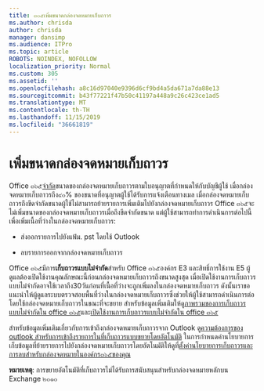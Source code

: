 ```yaml
---
title: ๓๐๕เพิ่มขนาดกล่องจดหมายเก็บถาวร
ms.author: chrisda
author: chrisda
manager: dansimp
ms.audience: ITPro
ms.topic: article
ROBOTS: NOINDEX, NOFOLLOW
localization_priority: Normal
ms.custom: 305
ms.assetid: ''
ms.openlocfilehash: a8c16d97040e9396d6cf9bd4a5da671a7da88e13
ms.sourcegitcommit: b43f77221f47b50c41197a448a9c26c423ce1ad5
ms.translationtype: MT
ms.contentlocale: th-TH
ms.lasthandoff: 11/15/2019
ms.locfileid: "36661819"
---
```

# <a name="increase-the-archive-mailbox-size"></a>เพิ่มขนาดกล่องจดหมายเก็บถาวร

Office ๓๖๕[จำกัด](https://docs.microsoft.com/office365/servicedescriptions/exchange-online-service-description/exchange-online-limits#mailbox-storage-limits)ขนาดของกล่องจดหมายเก็บถาวรตามใบอนุญาตที่กำหนดให้กับบัญชีผู้ใช้ เมื่อกล่องจดหมายเก็บถาวรถึง๙๐% ของขนาดที่อนุญาตผู้ใช้ได้รับการแจ้งเตือนทางเมล เมื่อกล่องจดหมายเก็บถาวรถึงขีดจำกัดขนาดผู้ใช้ไม่สามารถย้ายรายการเพิ่มเติมไปยังกล่องจดหมายเก็บถาวร Office ๓๖๕จะไม่เพิ่มขนาดของกล่องจดหมายเก็บถาวรเมื่อถึงขีดจำกัดขนาด แต่ผู้ใช้สามารถทำการดำเนินการต่อไปนี้เพื่อเพิ่มเนื้อที่ว่างในกล่องจดหมายเก็บถาวร:

- ส่งออกรายการไปยังแฟ้ม. pst โดยใช้ Outlook

- ลบรายการออกจากกล่องจดหมายเก็บถาวร

Office ๓๖๕มีการ**เก็บถาวรแบบไม่จำกัด**สำหรับ Office ๓๖๕องค์กร E3 และสิทธิ์การใช้งาน E5 ผู้ดูแลต้องเปิดใช้งานคุณลักษณะนี้ก่อนกล่องจดหมายเก็บถาวรถึงขนาดสูงสุด เมื่อเปิดใช้งานการเก็บถาวรแบบไม่จำกัดอาจใช้เวลาถึง30วันก่อนที่เนื้อที่ว่างจะถูกเพิ่มลงในกล่องจดหมายเก็บถาวร ดังนั้นเราขอแนะนำให้ผู้ดูแลระบบตรวจสอบพื้นที่ว่างในกล่องจดหมายเก็บถาวรซึ่งช่วยให้ผู้ใช้สามารถดำเนินการต่อโดยใช้กล่องจดหมายเก็บถาวรในขณะที่จะขยาย สำหรับข้อมูลเพิ่มเติมให้ดู[ภาพรวมของการเก็บถาวรแบบไม่จำกัดใน office ๓๖๕](https://docs.microsoft.com/office365/securitycompliance/unlimited-archiving)และ[เปิดใช้งานการเก็บถาวรแบบไม่จำกัดใน office ๓๖๕](https://docs.microsoft.com/office365/securitycompliance/enable-unlimited-archiving)

สำหรับข้อมูลเพิ่มเติมเกี่ยวกับการเข้าถึงกล่องจดหมายเก็บถาวรจาก Outlook ดู[ความต้องการของ outlook สำหรับการเข้าถึงรายการในที่เก็บถาวรแบบขยายโดยอัตโนมัติ](https://docs.microsoft.com/office365/securitycompliance/unlimited-archiving#outlook-requirements-for-accessing-items-in-an-auto-expanded-archive) ในการกำหนดค่านโยบายการเก็บข้อมูลที่ย้ายรายการไปยังกล่องจดหมายเก็บถาวรโดยอัตโนมัติให้ดูที่[ตั้งค่านโยบายการเก็บถาวรและการลบสำหรับกล่องจดหมายในองค์กร๓๖๕ของคุณ](https://docs.microsoft.com/office365/securitycompliance/set-up-an-archive-and-deletion-policy-for-mailboxes)

**หมายเหตุ**: การขยายอัตโนมัติที่เก็บถาวรไม่ได้รับการสนับสนุนสำหรับกล่องจดหมายหลักบน Exchange ๒๐๑๐
